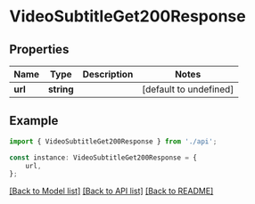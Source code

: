 # VideoSubtitleGet200Response


## Properties

Name | Type | Description | Notes
------------ | ------------- | ------------- | -------------
**url** | **string** |  | [default to undefined]

## Example

```typescript
import { VideoSubtitleGet200Response } from './api';

const instance: VideoSubtitleGet200Response = {
    url,
};
```

[[Back to Model list]](../README.md#documentation-for-models) [[Back to API list]](../README.md#documentation-for-api-endpoints) [[Back to README]](../README.md)
